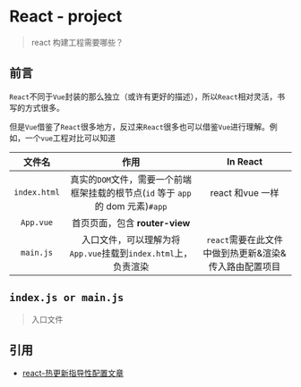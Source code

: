 # React - project
> react 构建工程需要哪些？

## **前言**

`React`不同于`Vue`封装的那么独立（或许有更好的描述），所以`React`相对灵活，书写的方式很多。

但是`Vue`借鉴了`React`很多地方，反过来`React`很多也可以借鉴`Vue`进行理解。例如，一个`vue`工程对比可以知道

|文件名|作用|In React|
|:---:|:---:|:---:|
|`index.html`|真实的`DOM`文件，需要一个前端框架挂载的根节点(`id` 等于 `app` 的 dom 元素)`#app`|react 和vue 一样|
|`App.vue`|首页页面，包含 **router-view** ||
|`main.js`|入口文件，可以理解为将`App.vue`挂载到`index.html`上，负责渲染|`react`需要在此文件中做到热更新&渲染&传入路由配置项目|

## **`index.js or main.js`**
> 入口文件



## **引用**

* [react-热更新指导性配置文章](https://blog.csdn.net/huangpb123/article/details/78556652)
